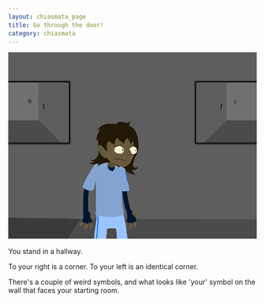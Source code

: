 ```yaml
---
layout: chiasmata_page
title: Go through the door!
category: chiasmata
---
```


![015](/chiasmata/images/narrative/013.png)

You stand in a hallway.

To your right is a corner. To your left is an identical corner.

There's a couple of weird symbols, and what looks like 'your' symbol on the wall that faces your starting room.